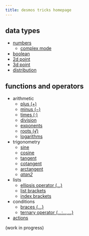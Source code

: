 ```yaml
---
title: desmos tricks homepage
---
```

## data types

* [numbers](datatypes/number)
    * [complex mode](datatypes/complex)
* [boolean](datatypes/boolean)
* [2d point](datatypes/2dpoint)
* [3d point](datatypes/3dpoint)
* [distribution](datatypes/dist)

## functions and operators

* arithmetic
    * [plus (+)](funcs/plus)
    * [minus (−)](funcs/minus)
    * [times (⋅)](funcs/times)
    * [division](funcs/divide)
    * [exponents](funcs/exponent)
    * [roots (√)](funcs/root)
    * [logarithms](funcs/logarithm)
* trigonometry
    * [sine](funcs/sin)
    * [cosine](funcs/cos)
    * [tangent](funcs/tan)
    * [cotangent](funcs/cot)
    * [arctangent](funcs/arctan)
    * *[atan2](funcs/arctan2)*
* lists
    * [ellipsis operator (…)](funcs/ellipsis)
    * [list brackets](funcs/listbracket)
    * [index brackets](funcs/indexbracket)
* conditions
    * [braces {…}](funcs/brace)
    * [ternary operator (…:…,…)](funcs/ifthenelse)
* [actions](funcs/actions)


(work in progress)
